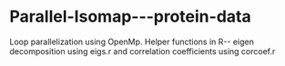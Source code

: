 # Parallel-Isomap---protein-data
Loop parallelization using OpenMp. Helper functions in R-- eigen decomposition using eigs.r and correlation coefficients using corcoef.r
